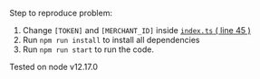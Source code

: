 Step to reproduce problem:
1. Change `[TOKEN]` and `[MERCHANT_ID]` inside [`index.ts` ( line 45 )](https://github.com/ZBAGI/netaxept-auth-problem/blob/master/index.ts#L45)
2. Run `npm run install` to install all dependencies
3. Run `npm run start` to run the code.

Tested on node v12.17.0
